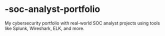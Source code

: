 # -soc-analyst-portfolio
My cybersecurity portfolio with real-world SOC analyst projects using tools like Splunk, Wireshark, ELK, and more.
